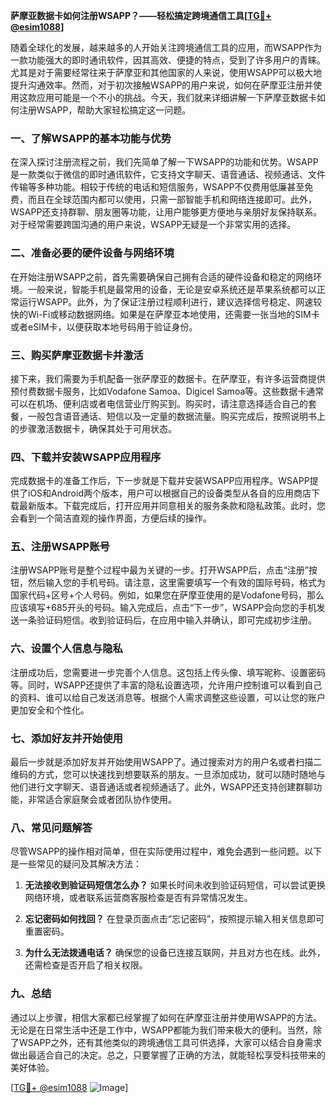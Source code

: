 **萨摩亚数据卡如何注册WSAPP？——轻松搞定跨境通信工具[[TG💪+ @esim1088](https://t.me/s/esim1088)]**

随着全球化的发展，越来越多的人开始关注跨境通信工具的应用，而WSAPP作为一款功能强大的即时通讯软件，因其高效、便捷的特点，受到了许多用户的青睐。尤其是对于需要经常往来于萨摩亚和其他国家的人来说，使用WSAPP可以极大地提升沟通效率。然而，对于初次接触WSAPP的用户来说，如何在萨摩亚注册并使用这款应用可能是一个不小的挑战。今天，我们就来详细讲解一下萨摩亚数据卡如何注册WSAPP，帮助大家轻松搞定这一问题。

### 一、了解WSAPP的基本功能与优势

在深入探讨注册流程之前，我们先简单了解一下WSAPP的功能和优势。WSAPP是一款类似于微信的即时通讯软件，它支持文字聊天、语音通话、视频通话、文件传输等多种功能。相较于传统的电话和短信服务，WSAPP不仅费用低廉甚至免费，而且在全球范围内都可以使用，只需一部智能手机和网络连接即可。此外，WSAPP还支持群聊、朋友圈等功能，让用户能够更方便地与亲朋好友保持联系。对于经常需要跨国沟通的用户来说，WSAPP无疑是一个非常实用的选择。

### 二、准备必要的硬件设备与网络环境

在开始注册WSAPP之前，首先需要确保自己拥有合适的硬件设备和稳定的网络环境。一般来说，智能手机是最常用的设备，无论是安卓系统还是苹果系统都可以正常运行WSAPP。此外，为了保证注册过程顺利进行，建议选择信号稳定、网速较快的Wi-Fi或移动数据网络。如果是在萨摩亚本地使用，还需要一张当地的SIM卡或者eSIM卡，以便获取本地号码用于验证身份。

### 三、购买萨摩亚数据卡并激活

接下来，我们需要为手机配备一张萨摩亚的数据卡。在萨摩亚，有许多运营商提供预付费数据卡服务，比如Vodafone Samoa、Digicel Samoa等。这些数据卡通常可以在机场、便利店或者电信营业厅购买到。购买时，请注意选择适合自己的套餐，一般包含语音通话、短信以及一定量的数据流量。购买完成后，按照说明书上的步骤激活数据卡，确保其处于可用状态。

### 四、下载并安装WSAPP应用程序

完成数据卡的准备工作后，下一步就是下载并安装WSAPP应用程序。WSAPP提供了iOS和Android两个版本，用户可以根据自己的设备类型从各自的应用商店下载最新版本。下载完成后，打开应用并同意相关的服务条款和隐私政策。此时，您会看到一个简洁直观的操作界面，方便后续的操作。

### 五、注册WSAPP账号

注册WSAPP账号是整个过程中最为关键的一步。打开WSAPP后，点击“注册”按钮，然后输入您的手机号码。请注意，这里需要填写一个有效的国际号码，格式为国家代码+区号+个人号码。例如，如果您在萨摩亚使用的是Vodafone号码，那么应该填写+685开头的号码。输入完成后，点击“下一步”，WSAPP会向您的手机发送一条验证码短信。收到验证码后，在应用中输入并确认，即可完成初步注册。

### 六、设置个人信息与隐私

注册成功后，您需要进一步完善个人信息。这包括上传头像、填写昵称、设置密码等。同时，WSAPP还提供了丰富的隐私设置选项，允许用户控制谁可以看到自己的资料、谁可以给自己发送消息等。根据个人需求调整这些设置，可以让您的账户更加安全和个性化。

### 七、添加好友并开始使用

最后一步就是添加好友并开始使用WSAPP了。通过搜索对方的用户名或者扫描二维码的方式，您可以快速找到想要联系的朋友。一旦添加成功，就可以随时随地与他们进行文字聊天、语音通话或者视频通话了。此外，WSAPP还支持创建群聊功能，非常适合家庭聚会或者团队协作使用。

### 八、常见问题解答

尽管WSAPP的操作相对简单，但在实际使用过程中，难免会遇到一些问题。以下是一些常见的疑问及其解决方法：

1. **无法接收到验证码短信怎么办？**
   如果长时间未收到验证码短信，可以尝试更换网络环境，或者联系运营商客服检查是否有异常情况发生。
   
2. **忘记密码如何找回？**
   在登录页面点击“忘记密码”，按照提示输入相关信息即可重置密码。
   
3. **为什么无法拨通电话？**
   确保您的设备已连接互联网，并且对方也在线。此外，还需检查是否开启了相关权限。

### 九、总结

通过以上步骤，相信大家都已经掌握了如何在萨摩亚注册并使用WSAPP的方法。无论是在日常生活中还是工作中，WSAPP都能为我们带来极大的便利。当然，除了WSAPP之外，还有其他类似的跨境通信工具可供选择，大家可以结合自身需求做出最适合自己的决定。总之，只要掌握了正确的方法，就能轻松享受科技带来的美好体验。

[[TG💪+ @esim1088](https://t.me/s/esim1088) ![Image](https://i.postimg.cc/4NQfJmqS/Snipaste-2025-05-13-00-14-12.png)]